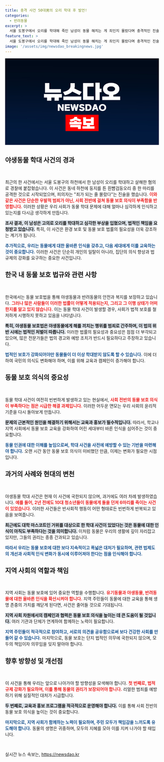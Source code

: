 ```yaml
---
title: 충격 사건 50대男의 오리 학대 후 발언!
categories:
  - 반려동물
excerpt: >
  서울 도봉구에서 오리를 학대해 죽인 남성이 동물 해치는 게 죄인지 몰랐다며 충격적인 진술을 했습니다. 이 사건은 학대 범죄가 급증하는 가운데 발생해, 잔인한 현실을 다시금 부각시킵니다.
feature_text: >
  서울 도봉구에서 오리를 학대해 죽인 남성이 동물 해치는 게 죄인지 몰랐다며 충격적인 진술을 했습니다. 이 사건은 학대 범죄가 급증하는 가운데 발생해, 잔인한 현실을 다시금 부각시킵니다.
image: '/assets/img/newsdao_breakingnews.jpg'
---
```


<p><img src="/assets/img/newsdao_breakingnews.jpg" alt="implanttips 속보" /></p>

<h2 data-ke-size="size26">야생동물 학대 사건의 경과</h2>

<p data-ke-size="size16">&nbsp;</p>

<p>최근의 한 사건에서는 서울 도봉구의 하천에서 한 남성이 오리를 학대하고 살해한 혐의로 경찰에 붙잡혔습니다. 이 사건은 동네 하천에 둥지를 튼 흰뺨검둥오리 중 한 마리를 공격한 것으로 시작되었으며, 피의자는 "죄가 되는 줄 몰랐다"는 진술을 했습니다. <b><span style="color: #ee2323;">이와 같은 사건은 단순한 우발적 범죄가 아닌, 사회 전반에 걸쳐 동물 보호 의식이 부족함을 반영합니다.</span></b> 이러한 상황은 우리 사회가 동물 학대 문제에 대해 얼마나 심각하게 인식하고 있는지를 다시금 생각하게 만듭니다. </p>

<p><b><span style="background-color: #21538527;">조사 결과, 이 남성은 고의로 오리를 학대하고 심각한 부상을 입혔으며, 법적인 책임을 요청받고 있습니다.</span></b> 특히, 이 사건은 환경 보호 및 동물 보호 법률의 필요성을 더욱 강조하는 계기가 됩니다. </p>

<p><b><span style="color: #1a5490;">추가적으로, 우리는 동물에게 대한 올바른 인식을 갖추고, 다음 세대에게 이를 교육하는 것이 중요합니다.</span></b> 이러한 사건은 단순히 개인의 일탈이 아니라, 집단의 의식 향상과 법 규제의 강화를 요구하는 중요한 사건입니다. </p>

<h2 data-ke-size="size26">한국 내 동물 보호 법규와 관련 사항</h2>

<p data-ke-size="size16">&nbsp;</p>

<p>한국에서는 동물 보호법을 통해 야생동물과 반려동물의 안전과 복지를 보장하고 있습니다. <b><span style="color: #ee2323;">그러나 많은 사람들이 이러한 법률이 어떻게 적용되는지, 그리고 그 이행 상태가 어떠한지를 알고 있지 않습니다.</span></b> 이는 동물 학대 사건이 발생할 경우, 사회가 법적 보호를 철저하게 시행하지 못하고 있음을 나타냅니다. </p>

<p><b><span style="background-color: #21538527;">특히, 야생동물 보호법은 야생동물에게 해를 끼치는 행위를 범죄로 간주하며, 이 법의 위반 시에는 법적인 처벌이 따릅니다.</span></b> 이러한 법률의 필요성과 중요성은 점점 더 부각되고 있으며, 많은 전문가들은 법의 경고와 예방 조치가 반드시 필요하다고 주장하고 있습니다. </p>

<p><b><span style="color: #1a5490;">법적인 보호가 강화되어야만 동물들이 더 이상 학대받지 않도록 할 수 있습니다.</span></b> 이에 더하여 국민의 의식도 변화해야 하며, 이를 위해 교육과 캠페인이 증가해야 합니다. </p>

<h2 data-ke-size="size26">동물 보호 의식의 중요성</h2>

<p data-ke-size="size16">&nbsp;</p>

<p>동물 학대 사건이 여전히 빈번하게 발생하고 있는 현실에서, <b><span style="color: #ee2323;">사회 전반의 동물 보호 의식이 부족하다는 점은 시급한 해결 과제입니다.</span></b> 이러한 어두운 면모는 우리 사회의 윤리적 기준을 다시 돌아보게 만듭니다. </p>

<p><b><span style="background-color: #21538527;">문제의 근본적인 원인을 해결하기 위해서는 교육과 홍보가 필수적입니다.</span></b> 따라서, 학교나 지역 사회에서 동물 보호 교육을 강화하여 어린 세대부터 바른 인식을 심어주는 것이 중요합니다. </p>

<p><b><span style="color: #1a5490;">동물 인권에 대한 이해를 높임으로써, 학대 사건을 사전에 예방할 수 있는 기반을 마련해야 합니다.</span></b> 오랜 시간 동안 동물 보호 의식이 미비했던 만큼, 이제는 변화가 필요한 시점입니다. </p>

<h2 data-ke-size="size26">과거의 사례와 현대의 변천</h2>

<p data-ke-size="size16">&nbsp;</p>

<p>야생동물 학대 사건은 현재 이 사건에 국한되지 않으며, 과거에도 여러 차례 발생하였습니다. <b><span style="color: #ee2323;">예를 들어, 2년 전에도 10대 청소년들이 동물에게 돌을 던져 6마리를 죽이는 사건이 있었습니다.</span></b> 이러한 사건들은 반사회적 행동이 어떤 형태로든 빈번하게 반복되고 있음을 보여줍니다. </p>

<p><b><span style="background-color: #21538527;">최근에도 대학 마스코트인 거위를 대상으로 한 학대 사건이 있었다는 것은 동물에 대한 인식이 아직도 부족하다는 것을 의미합니다.</span></b> 이처럼 동물은 우리의 생활에 깊이 자리잡고 있지만, 그들의 권리는 종종 간과되고 있습니다.</p>

<p><b><span style="color: #1a5490;">따라서 우리는 동물 보호에 대한 보다 지속적이고 폭넓은 대처가 필요하며, 관련 법제도의 개선과 사회적 인식 변화가 동시에 이루어져야 한다는 점을 인식해야 합니다.</span></b> </p>

<h2 data-ke-size="size26">지역 사회의 역할과 책임</h2>

<p data-ke-size="size16">&nbsp;</p>

<p>지역 사회는 동물 보호에 있어 중요한 역할을 수행합니다. <b><span style="color: #ee2323;">유기동물과 야생동물, 반려동물에 대한 올바른 인식을 확산시켜야 합니다.</span></b> 지역 주민들이 동물에 대한 교육을 통해 생명 존중의 가치를 깨닫게 된다면, 사건은 줄어들 것으로 기대됩니다. </p>

<p><b><span style="background-color: #21538527;">지역 사회 차원에서의 캠페인과 협력은 동물 보호 의식을 높이는 데 큰 도움이 될 것입니다.</span></b> 여러 기관과 단체가 연계하여 함께하는 노력이 필요합니다. </p>

<p><b><span style="color: #1a5490;">지역 주민들이 적극적으로 참여하고, 서로의 의견을 공유함으로써 보다 건강한 사회를 만들어 갈 수 있습니다.</span></b> 마지막으로, 동물 보호는 단지 법적인 의무에 국한되지 않으며, 모두의 책임이자 의무임을 잊지 말아야 합니다. </p>

<h2 data-ke-size="size26">향후 방향성 및 개선점</h2>

<p data-ke-size="size16">&nbsp;</p>

<p>이 사건을 통해 우리는 앞으로 나아가야 할 방향성을 모색해야 합니다. <b><span style="color: #ee2323;">첫 번째로, 법적 규제 강화가 필요하며, 이를 통해 동물의 권리가 보장되어야 합니다.</span></b> 리얼한 범죄를 예방하기 위해 실질적인 대처가 시급합니다. </p>

<p><b><span style="background-color: #21538527;">두 번째로, 교육과 홍보 프로그램을 적극적으로 운영해야 합니다.</span></b> 이를 통해 사회 전반의 동물 보호 의식을 높이는 것이 중요합니다. </p>

<p><b><span style="color: #1a5490;">마지막으로, 지역 사회가 함께하는 노력이 필요하며, 주민 모두가 책임감을 느끼도록 유도해야 합니다.</span></b> 동물의 생명은 귀중하며, 모두의 지혜를 모아 이를 지켜 나가야 할 때입니다. </p>

<p data-ke-size="size16">&nbsp;</p>
실시간 뉴스 속보는, <a href="https://newsdao.kr" rel="dofollow">https://newsdao.kr</a>


